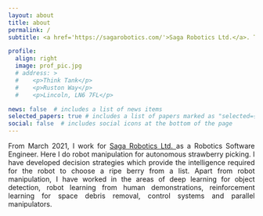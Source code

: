 ```yaml
---
layout: about
title: about
permalink: /
subtitle: <a href='https://sagarobotics.com/'>Saga Robotics Ltd.</a>. Think Tank, Ruston Way, Lincoln, LN6 7FL, United Kingdom.

profile:
  align: right
  image: prof_pic.jpg
  # address: >
  #    <p>Think Tank</p>
  #    <p>Ruston Way</p>
  #    <p>Lincoln, LN6 7FL</p>

news: false  # includes a list of news items
selected_papers: true # includes a list of papers marked as "selected={true}"
social: false  # includes social icons at the bottom of the page
---
```


<div style="text-align: justify">
From March 2021, I work for <a href="https://sagarobotics.com/"> Saga Robotics Ltd. </a> as a Robotics Software Engineer. Here I do robot manipulation for autonomous strawberry picking. I have developed decision strategies which provide the intelligence required for the robot to choose a ripe berry from a list. Apart from robot manipulation, I have worked in the areas of deep learning for object detection, robot learning from human demonstrations, reinforcement learning for space debris removal, control systems and parallel manipulators.
</div>